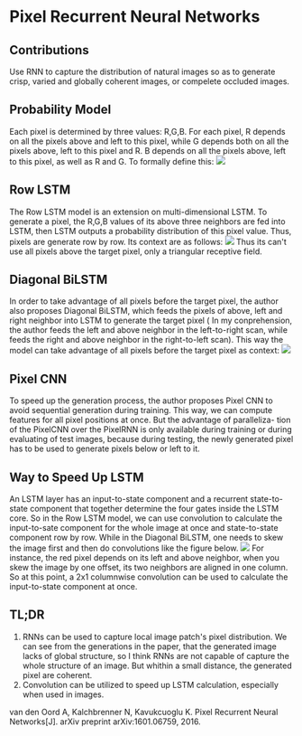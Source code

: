 # Pixel Recurrent Neural Networks

## Contributions
Use RNN to capture the distribution of natural images so as to generate crisp, varied and globally coherent images, or compelete occluded images.

## Probability Model
Each pixel is determined by three values: R,G,B.
For each pixel, R depends on all the pixels above and left to this pixel, while G depends both on all the pixels above, left to this pixel and R. B depends on all the pixels above, left to this pixel, as well as R and G. To formally define this:
![](https://raw.githubusercontent.com/sunshineatnoon/Paper-Collection/master/images/probability_prnn.png)

## Row LSTM
The Row LSTM model is an extension on multi-dimensional LSTM. To generate a pixel, the R,G,B values of its above three neighbors are fed into LSTM, then LSTM outputs a probability distribution of this pixel value. Thus, pixels are generate row by row. Its context are as follows:
![](https://raw.githubusercontent.com/sunshineatnoon/Paper-Collection/master/images/row_lstm.png)
Thus its can't use all pixels above the target pixel, only a triangular receptive field.

## Diagonal BiLSTM
In order to take advantage of all pixels before the target pixel, the author also proposes Diagonal BiLSTM, which feeds the pixels of above, left and right neighbor into LSTM to generate the target pixel ( In my conprehension, the author feeds the left and above neighbor in the left-to-right scan, while feeds the right and above neighbor in the right-to-left scan). This way the model can take advantage of all pixels before the target pixel as context:
![](https://raw.githubusercontent.com/sunshineatnoon/Paper-Collection/master/images/biLSTM.png)

## Pixel CNN
To speed up the generation process, the author proposes Pixel CNN to avoid sequential generation during training. This way, we can compute features for all pixel positions at once. But the advantage of paralleliza- tion of the PixelCNN over the PixelRNN is only available during training or during evaluating of test images, because during testing, the newly generated pixel has to be used to generate pixels below or left to it.

## Way to Speed Up LSTM
An LSTM layer has an input-to-state component and a recurrent state-to-state component that together determine the four gates inside the LSTM core.
So in the Row LSTM model, we can use convolution to calculate the input-to-sate component for the whole image at once and state-to-state component row by row.
While in the Diagonal BiLSTM, one needs to skew the image first and then do convolutions like the figure below.
![](https://raw.githubusercontent.com/sunshineatnoon/Paper-Collection/master/images/skew.png)
For instance, the red pixel depends on its left and above neighbor, when you skew the image by one offset, its two neighbors are aligned in one column. So at this point, a 2x1 columnwise convolution can be used to calculate the input-to-state component at once. 

## TL;DR
1. RNNs can be used to capture local image patch's pixel distribution. We can see from the generations in the paper, that the generated image lacks of global structure, so I think RNNs are not capable of capture the whole structure of an image. But whithin a small distance, the generated pixel are coherent.
2. Convolution can be utilized to speed up LSTM calculation, especially when used in images.

van den Oord A, Kalchbrenner N, Kavukcuoglu K. Pixel Recurrent Neural Networks[J]. arXiv preprint arXiv:1601.06759, 2016.
